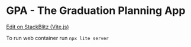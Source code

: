 # GPA - The Graduation Planning App

[Edit on StackBlitz (Vite.js)](https://stackblitz.com/edit/vitejs-vite-vejqqr)

To run web container run `npx lite server`
